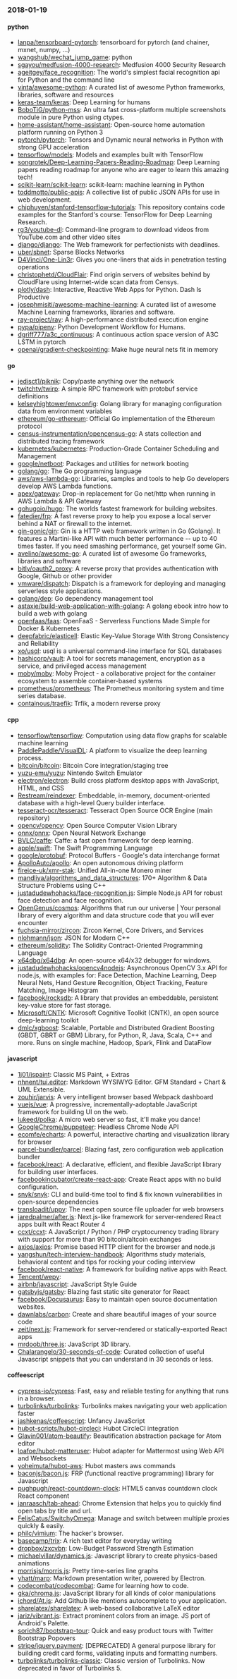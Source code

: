 ### 2018-01-19

#### python
* [lanpa/tensorboard-pytorch](https://github.com/lanpa/tensorboard-pytorch): tensorboard for pytorch (and chainer, mxnet, numpy, ...)
* [wangshub/wechat_jump_game](https://github.com/wangshub/wechat_jump_game): python 
* [sgayou/medfusion-4000-research](https://github.com/sgayou/medfusion-4000-research): Medfusion 4000 Security Research
* [ageitgey/face_recognition](https://github.com/ageitgey/face_recognition): The world's simplest facial recognition api for Python and the command line
* [vinta/awesome-python](https://github.com/vinta/awesome-python): A curated list of awesome Python frameworks, libraries, software and resources
* [keras-team/keras](https://github.com/keras-team/keras): Deep Learning for humans
* [BoboTiG/python-mss](https://github.com/BoboTiG/python-mss): An ultra fast cross-platform multiple screenshots module in pure Python using ctypes.
* [home-assistant/home-assistant](https://github.com/home-assistant/home-assistant):  Open-source home automation platform running on Python 3
* [pytorch/pytorch](https://github.com/pytorch/pytorch): Tensors and Dynamic neural networks in Python with strong GPU acceleration
* [tensorflow/models](https://github.com/tensorflow/models): Models and examples built with TensorFlow
* [songrotek/Deep-Learning-Papers-Reading-Roadmap](https://github.com/songrotek/Deep-Learning-Papers-Reading-Roadmap): Deep Learning papers reading roadmap for anyone who are eager to learn this amazing tech!
* [scikit-learn/scikit-learn](https://github.com/scikit-learn/scikit-learn): scikit-learn: machine learning in Python
* [toddmotto/public-apis](https://github.com/toddmotto/public-apis): A collective list of public JSON APIs for use in web development.
* [chiphuyen/stanford-tensorflow-tutorials](https://github.com/chiphuyen/stanford-tensorflow-tutorials): This repository contains code examples for the Stanford's course: TensorFlow for Deep Learning Research.
* [rg3/youtube-dl](https://github.com/rg3/youtube-dl): Command-line program to download videos from YouTube.com and other video sites
* [django/django](https://github.com/django/django): The Web framework for perfectionists with deadlines.
* [uber/sbnet](https://github.com/uber/sbnet): Sparse Blocks Networks
* [D4Vinci/One-Lin3r](https://github.com/D4Vinci/One-Lin3r): Gives you one-liners that aids in penetration testing operations
* [christophetd/CloudFlair](https://github.com/christophetd/CloudFlair):  Find origin servers of websites behind by CloudFlare using Internet-wide scan data from Censys.
* [plotly/dash](https://github.com/plotly/dash): Interactive, Reactive Web Apps for Python. Dash Is Productive
* [josephmisiti/awesome-machine-learning](https://github.com/josephmisiti/awesome-machine-learning): A curated list of awesome Machine Learning frameworks, libraries and software.
* [ray-project/ray](https://github.com/ray-project/ray): A high-performance distributed execution engine
* [pypa/pipenv](https://github.com/pypa/pipenv): Python Development Workflow for Humans.
* [dgriff777/a3c_continuous](https://github.com/dgriff777/a3c_continuous): A continuous action space version of A3C LSTM in pytorch
* [openai/gradient-checkpointing](https://github.com/openai/gradient-checkpointing): Make huge neural nets fit in memory

#### go
* [jedisct1/piknik](https://github.com/jedisct1/piknik): Copy/paste anything over the network
* [twitchtv/twirp](https://github.com/twitchtv/twirp): A simple RPC framework with protobuf service definitions
* [kelseyhightower/envconfig](https://github.com/kelseyhightower/envconfig): Golang library for managing configuration data from environment variables
* [ethereum/go-ethereum](https://github.com/ethereum/go-ethereum): Official Go implementation of the Ethereum protocol
* [census-instrumentation/opencensus-go](https://github.com/census-instrumentation/opencensus-go): A stats collection and distributed tracing framework
* [kubernetes/kubernetes](https://github.com/kubernetes/kubernetes): Production-Grade Container Scheduling and Management
* [google/netboot](https://github.com/google/netboot): Packages and utilities for network booting
* [golang/go](https://github.com/golang/go): The Go programming language
* [aws/aws-lambda-go](https://github.com/aws/aws-lambda-go): Libraries, samples and tools to help Go developers develop AWS Lambda functions.
* [apex/gateway](https://github.com/apex/gateway): Drop-in replacement for Go net/http when running in AWS Lambda & API Gateway
* [gohugoio/hugo](https://github.com/gohugoio/hugo): The worlds fastest framework for building websites.
* [fatedier/frp](https://github.com/fatedier/frp): A fast reverse proxy to help you expose a local server behind a NAT or firewall to the internet.
* [gin-gonic/gin](https://github.com/gin-gonic/gin): Gin is a HTTP web framework written in Go (Golang). It features a Martini-like API with much better performance -- up to 40 times faster. If you need smashing performance, get yourself some Gin.
* [avelino/awesome-go](https://github.com/avelino/awesome-go): A curated list of awesome Go frameworks, libraries and software
* [bitly/oauth2_proxy](https://github.com/bitly/oauth2_proxy): A reverse proxy that provides authentication with Google, Github or other provider
* [vmware/dispatch](https://github.com/vmware/dispatch): Dispatch is a framework for deploying and managing serverless style applications.
* [golang/dep](https://github.com/golang/dep): Go dependency management tool
* [astaxie/build-web-application-with-golang](https://github.com/astaxie/build-web-application-with-golang): A golang ebook intro how to build a web with golang
* [openfaas/faas](https://github.com/openfaas/faas): OpenFaaS - Serverless Functions Made Simple for Docker & Kubernetes
* [deepfabric/elasticell](https://github.com/deepfabric/elasticell): Elastic Key-Value Storage With Strong Consistency and Reliability
* [xo/usql](https://github.com/xo/usql): usql is a universal command-line interface for SQL databases
* [hashicorp/vault](https://github.com/hashicorp/vault): A tool for secrets management, encryption as a service, and privileged access management
* [moby/moby](https://github.com/moby/moby): Moby Project - a collaborative project for the container ecosystem to assemble container-based systems
* [prometheus/prometheus](https://github.com/prometheus/prometheus): The Prometheus monitoring system and time series database.
* [containous/traefik](https://github.com/containous/traefik): Trfik, a modern reverse proxy

#### cpp
* [tensorflow/tensorflow](https://github.com/tensorflow/tensorflow): Computation using data flow graphs for scalable machine learning
* [PaddlePaddle/VisualDL](https://github.com/PaddlePaddle/VisualDL): A platform to visualize the deep learning process.
* [bitcoin/bitcoin](https://github.com/bitcoin/bitcoin): Bitcoin Core integration/staging tree
* [yuzu-emu/yuzu](https://github.com/yuzu-emu/yuzu): Nintendo Switch Emulator
* [electron/electron](https://github.com/electron/electron): Build cross platform desktop apps with JavaScript, HTML, and CSS
* [Restream/reindexer](https://github.com/Restream/reindexer): Embeddable, in-memory, document-oriented database with a high-level Query builder interface.
* [tesseract-ocr/tesseract](https://github.com/tesseract-ocr/tesseract): Tesseract Open Source OCR Engine (main repository)
* [opencv/opencv](https://github.com/opencv/opencv): Open Source Computer Vision Library
* [onnx/onnx](https://github.com/onnx/onnx): Open Neural Network Exchange
* [BVLC/caffe](https://github.com/BVLC/caffe): Caffe: a fast open framework for deep learning.
* [apple/swift](https://github.com/apple/swift): The Swift Programming Language
* [google/protobuf](https://github.com/google/protobuf): Protocol Buffers - Google's data interchange format
* [ApolloAuto/apollo](https://github.com/ApolloAuto/apollo): An open autonomous driving platform
* [fireice-uk/xmr-stak](https://github.com/fireice-uk/xmr-stak): Unified All-in-one Monero miner
* [mandliya/algorithms_and_data_structures](https://github.com/mandliya/algorithms_and_data_structures): 170+ Algorithm & Data Structure Problems using C++
* [justadudewhohacks/face-recognition.js](https://github.com/justadudewhohacks/face-recognition.js): Simple Node.js API for robust face detection and face recognition.
* [OpenGenus/cosmos](https://github.com/OpenGenus/cosmos): Algorithms that run our universe | Your personal library of every algorithm and data structure code that you will ever encounter
* [fuchsia-mirror/zircon](https://github.com/fuchsia-mirror/zircon): Zircon Kernel, Core Drivers, and Services
* [nlohmann/json](https://github.com/nlohmann/json): JSON for Modern C++
* [ethereum/solidity](https://github.com/ethereum/solidity): The Solidity Contract-Oriented Programming Language
* [x64dbg/x64dbg](https://github.com/x64dbg/x64dbg): An open-source x64/x32 debugger for windows.
* [justadudewhohacks/opencv4nodejs](https://github.com/justadudewhohacks/opencv4nodejs): Asynchronous OpenCV 3.x API for node.js, with examples for: Face Detection, Machine Learning, Deep Neural Nets, Hand Gesture Recognition, Object Tracking, Feature Matching, Image Histogram
* [facebook/rocksdb](https://github.com/facebook/rocksdb): A library that provides an embeddable, persistent key-value store for fast storage.
* [Microsoft/CNTK](https://github.com/Microsoft/CNTK): Microsoft Cognitive Toolkit (CNTK), an open source deep-learning toolkit
* [dmlc/xgboost](https://github.com/dmlc/xgboost): Scalable, Portable and Distributed Gradient Boosting (GBDT, GBRT or GBM) Library, for Python, R, Java, Scala, C++ and more. Runs on single machine, Hadoop, Spark, Flink and DataFlow

#### javascript
* [1j01/jspaint](https://github.com/1j01/jspaint):  Classic MS Paint,  + Extras
* [nhnent/tui.editor](https://github.com/nhnent/tui.editor):  Markdown WYSIWYG Editor. GFM Standard + Chart & UML Extensible.
* [zouhir/jarvis](https://github.com/zouhir/jarvis): A very intelligent browser based Webpack dashboard
* [vuejs/vue](https://github.com/vuejs/vue):  A progressive, incrementally-adoptable JavaScript framework for building UI on the web.
* [lukeed/polka](https://github.com/lukeed/polka): A micro web server so fast, it'll make you dance! 
* [GoogleChrome/puppeteer](https://github.com/GoogleChrome/puppeteer): Headless Chrome Node API
* [ecomfe/echarts](https://github.com/ecomfe/echarts): A powerful, interactive charting and visualization library for browser
* [parcel-bundler/parcel](https://github.com/parcel-bundler/parcel):  Blazing fast, zero configuration web application bundler
* [facebook/react](https://github.com/facebook/react): A declarative, efficient, and flexible JavaScript library for building user interfaces.
* [facebookincubator/create-react-app](https://github.com/facebookincubator/create-react-app): Create React apps with no build configuration.
* [snyk/snyk](https://github.com/snyk/snyk): CLI and build-time tool to find & fix known vulnerabilities in open-source dependencies
* [transloadit/uppy](https://github.com/transloadit/uppy): The next open source file uploader for web browsers 
* [jaredpalmer/after.js](https://github.com/jaredpalmer/after.js): Next.js-like framework for server-rendered React apps built with React Router 4
* [ccxt/ccxt](https://github.com/ccxt/ccxt): A JavaScript / Python / PHP cryptocurrency trading library with support for more than 90 bitcoin/altcoin exchanges
* [axios/axios](https://github.com/axios/axios): Promise based HTTP client for the browser and node.js
* [yangshun/tech-interview-handbook](https://github.com/yangshun/tech-interview-handbook):  Algorithms study materials, behavioral content and tips for rocking your coding interview
* [facebook/react-native](https://github.com/facebook/react-native): A framework for building native apps with React.
* [Tencent/wepy](https://github.com/Tencent/wepy): 
* [airbnb/javascript](https://github.com/airbnb/javascript): JavaScript Style Guide
* [gatsbyjs/gatsby](https://github.com/gatsbyjs/gatsby):  Blazing fast static site generator for React
* [facebook/Docusaurus](https://github.com/facebook/Docusaurus): Easy to maintain open source documentation websites.
* [dawnlabs/carbon](https://github.com/dawnlabs/carbon):  Create and share beautiful images of your source code
* [zeit/next.js](https://github.com/zeit/next.js): Framework for server-rendered or statically-exported React apps
* [mrdoob/three.js](https://github.com/mrdoob/three.js): JavaScript 3D library.
* [Chalarangelo/30-seconds-of-code](https://github.com/Chalarangelo/30-seconds-of-code): Curated collection of useful Javascript snippets that you can understand in 30 seconds or less.

#### coffeescript
* [cypress-io/cypress](https://github.com/cypress-io/cypress): Fast, easy and reliable testing for anything that runs in a browser.
* [turbolinks/turbolinks](https://github.com/turbolinks/turbolinks): Turbolinks makes navigating your web application faster
* [jashkenas/coffeescript](https://github.com/jashkenas/coffeescript): Unfancy JavaScript
* [hubot-scripts/hubot-circleci](https://github.com/hubot-scripts/hubot-circleci): Hubot CircleCI integration
* [Glavin001/atom-beautify](https://github.com/Glavin001/atom-beautify):  Beautification abstraction package for Atom editor
* [loafoe/hubot-matteruser](https://github.com/loafoe/hubot-matteruser): Hubot adapter for Mattermost using Web API and Websockets
* [yoheimuta/hubot-aws](https://github.com/yoheimuta/hubot-aws): Hubot masters aws commands
* [baconjs/bacon.js](https://github.com/baconjs/bacon.js): FRP (functional reactive programming) library for Javascript
* [pughpugh/react-countdown-clock](https://github.com/pughpugh/react-countdown-clock): HTML5 canvas countdown clock React component
* [janraasch/tab-ahead](https://github.com/janraasch/tab-ahead): Chrome Extension that helps you to quickly find open tabs by title and url.
* [FelisCatus/SwitchyOmega](https://github.com/FelisCatus/SwitchyOmega): Manage and switch between multiple proxies quickly & easily.
* [philc/vimium](https://github.com/philc/vimium): The hacker's browser.
* [basecamp/trix](https://github.com/basecamp/trix): A rich text editor for everyday writing
* [dropbox/zxcvbn](https://github.com/dropbox/zxcvbn): Low-Budget Password Strength Estimation
* [michaelvillar/dynamics.js](https://github.com/michaelvillar/dynamics.js): Javascript library to create physics-based animations
* [morrisjs/morris.js](https://github.com/morrisjs/morris.js): Pretty time-series line graphs
* [yhatt/marp](https://github.com/yhatt/marp): Markdown presentation writer, powered by Electron.
* [codecombat/codecombat](https://github.com/codecombat/codecombat): Game for learning how to code.
* [gka/chroma.js](https://github.com/gka/chroma.js): JavaScript library for all kinds of color manipulations
* [ichord/At.js](https://github.com/ichord/At.js): Add Github like mentions autocomplete to your application.
* [sharelatex/sharelatex](https://github.com/sharelatex/sharelatex): A web-based collaborative LaTeX editor
* [jariz/vibrant.js](https://github.com/jariz/vibrant.js): Extract prominent colors from an image. JS port of Android's Palette.
* [sorich87/bootstrap-tour](https://github.com/sorich87/bootstrap-tour): Quick and easy product tours with Twitter Bootstrap Popovers
* [stripe/jquery.payment](https://github.com/stripe/jquery.payment): [DEPRECATED] A general purpose library for building credit card forms, validating inputs and formatting numbers.
* [turbolinks/turbolinks-classic](https://github.com/turbolinks/turbolinks-classic): Classic version of Turbolinks. Now deprecated in favor of Turbolinks 5.
